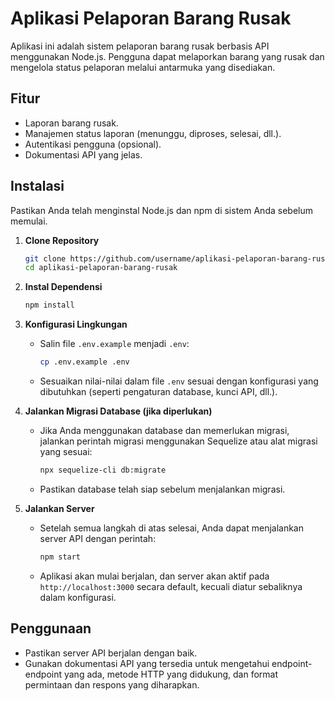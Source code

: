 # Aplikasi Pelaporan Barang Rusak

Aplikasi ini adalah sistem pelaporan barang rusak berbasis API menggunakan Node.js. Pengguna dapat melaporkan barang yang rusak dan mengelola status pelaporan melalui antarmuka yang disediakan.

## Fitur

- Laporan barang rusak.
- Manajemen status laporan (menunggu, diproses, selesai, dll.).
- Autentikasi pengguna (opsional).
- Dokumentasi API yang jelas.

## Instalasi

Pastikan Anda telah menginstal Node.js dan npm di sistem Anda sebelum memulai.

1. **Clone Repository**
    ```bash
    git clone https://github.com/username/aplikasi-pelaporan-barang-rusak.git
    cd aplikasi-pelaporan-barang-rusak
    ```

2. **Instal Dependensi**
    ```bash
    npm install
    ```

3. **Konfigurasi Lingkungan**
    - Salin file `.env.example` menjadi `.env`:
      ```bash
      cp .env.example .env
      ```
    - Sesuaikan nilai-nilai dalam file `.env` sesuai dengan konfigurasi yang dibutuhkan (seperti pengaturan database, kunci API, dll.).

4. **Jalankan Migrasi Database (jika diperlukan)**
    - Jika Anda menggunakan database dan memerlukan migrasi, jalankan perintah migrasi menggunakan Sequelize atau alat migrasi yang sesuai:
      ```bash
      npx sequelize-cli db:migrate
      ```
    - Pastikan database telah siap sebelum menjalankan migrasi.

5. **Jalankan Server**
    - Setelah semua langkah di atas selesai, Anda dapat menjalankan server API dengan perintah:
      ```bash
      npm start
      ```
    - Aplikasi akan mulai berjalan, dan server akan aktif pada `http://localhost:3000` secara default, kecuali diatur sebaliknya dalam konfigurasi.

## Penggunaan

- Pastikan server API berjalan dengan baik.
- Gunakan dokumentasi API yang tersedia untuk mengetahui endpoint-endpoint yang ada, metode HTTP yang didukung, dan format permintaan dan respons yang diharapkan.


